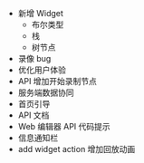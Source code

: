 - 新增 Widget 
  - 布尔类型
  - 栈
  - 树节点
- 录像 bug
- 优化用户体验
- API 增加开始录制节点
- 服务端数据协同
- 首页引导
- API 文档
- Web 编辑器 API 代码提示
- 信息通知栏
- add widget action 增加回放动画